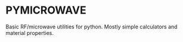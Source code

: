 # PYMICROWAVE

Basic RF/microwave utilities for python. Mostly simple calculators and material properties.
